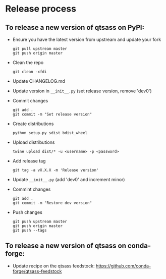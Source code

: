 # Release process

## To release a new version of **qtsass** on PyPI:

* Ensure you have the latest version from upstream and update your fork

      git pull upstream master
      git push origin master

* Clean the repo

      git clean -xfdi

* Update CHANGELOG.md

* Update version in `__init__.py` (set release version, remove 'dev0')

* Commit changes

      git add .
      git commit -m "Set release version"

* Create distributions

      python setup.py sdist bdist_wheel

* Upload distributions

      twine upload dist/* -u <username> -p <password>

* Add release tag

      git tag -a vX.X.X -m 'Release version'

* Update `__init__.py` (add 'dev0' and increment minor)

* Commint changes

      git add .
      git commit -m "Restore dev version"

* Push changes
    
      git push upstream master
      git push origin master
      git push --tags


## To release a new version of **qtsass** on conda-forge:

* Update recipe on the qtsass feedstock: https://github.com/conda-forge/qtsass-feedstock
